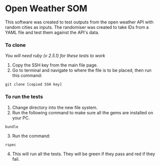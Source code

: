 # Open Weather SOM

This software was created to test outputs from the open weather API with random cities as inputs. The randomiser was created to take IDs from a YAML file and test them against the API's data.

### To clone

*You will need ruby (v 2.5.1) for these tests to work*

1. Copy the SSH key from the main file page.
2. Go to terminal and navigate to where the file is to be placed, then run this command:

  ```
  git clone [copied SSH key]
  ```

### To run the tests

1. Change directory into the new file system.
2. Run the following command to make sure all the gems are installed on your PC.

  ```
  bundle
  ```

3. Run the command:

  ```
  rspec
  ```

4. This will run all the tests. They will be green if they pass and red if they fail.

